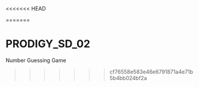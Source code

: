 <<<<<<< HEAD

=======
# PRODIGY_SD_02
Number Guessing Game 
>>>>>>> cf76558e583e46e6791871a4e71b5b4bb024bf2a
